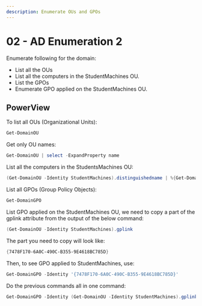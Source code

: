 ```yaml
---
description: Enumerate OUs and GPOs
---
```


# 02 - AD Enumeration 2

Enumerate following for the domain:

* List all the OUs
* List all the computers in the StudentMachines OU.
* List the GPOs
* Enumerate GPO applied on the StudentMachines OU.

## PowerView

To list all OUs (Organizational Units):

```powershell
Get-DomainOU
```

Get only OU names:

```powershell
Get-DomainOU | select -ExpandProperty name
```

List all the computers in the StudentsMachines OU:

```powershell
(Get-DomainOU -Identity StudentMachines).distinguishedname | %{Get-DomainComputer -SearchBase $_} | select name
```

List all GPOs (Group Policy Objects):

```powershell
Get-DomainGPO
```

List GPO applied on the StudentMachines OU, we need to copy a part of the gplink attribute from the output of the below command:

```powershell
(Get-DomainOU -Identity StudentMachines).gplink
```

The part you need to copy will look like:

```powershell
{7478F170-6A0C-490C-B355-9E4618BC785D}
```

Then, to see GPO applied to StudentMachines, use:

```powershell
Get-DomainGPO -Identity '{7478F170-6A0C-490C-B355-9E4618BC785D}'
```

Do the previous commands all in one command:

```powershell
Get-DomainGPO -Identity (Get-DomainOU -Identity StudentMachines).gplink.substring(11,(Get-DomainOU -Identity StudentMachines).gplink.length-72)
```


